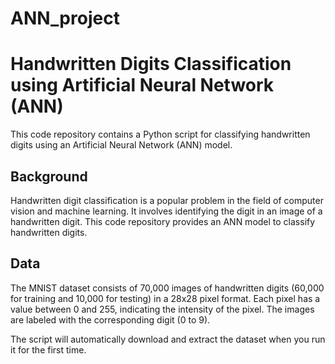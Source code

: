 # ANN_project
# Handwritten Digits Classification using Artificial Neural Network (ANN)

This code repository contains a Python script for classifying handwritten digits using an Artificial Neural Network (ANN) model.
## Background

Handwritten digit classification is a popular problem in the field of computer vision and machine learning. It involves identifying the digit in an image of a handwritten digit. This code repository provides an ANN model to classify handwritten digits.

## Data

The MNIST dataset consists of 70,000 images of handwritten digits (60,000 for training and 10,000 for testing) in a 28x28 pixel format. Each pixel has a value between 0 and 255, indicating the intensity of the pixel. The images are labeled with the corresponding digit (0 to 9).

The script will automatically download and extract the dataset when you run it for the first time.
